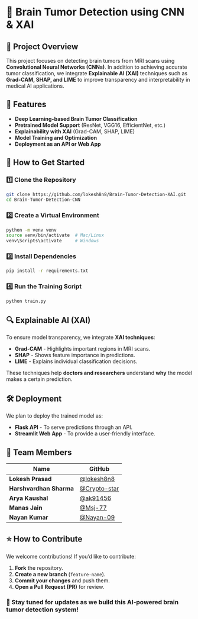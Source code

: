 # 🧠 Brain Tumor Detection using CNN & XAI

## 📌 Project Overview
This project focuses on detecting brain tumors from MRI scans using **Convolutional Neural Networks (CNNs)**. In addition to achieving accurate tumor classification, we integrate **Explainable AI (XAI)** techniques such as **Grad-CAM, SHAP, and LIME** to improve transparency and interpretability in medical AI applications.

## 🚀 Features
- **Deep Learning-based Brain Tumor Classification**  
- **Pretrained Model Support** (ResNet, VGG16, EfficientNet, etc.)  
- **Explainability with XAI** (Grad-CAM, SHAP, LIME)  
- **Model Training and Optimization**  
- **Deployment as an API or Web App**  

## 📂 How to Get Started
### **1️⃣ Clone the Repository**
```sh
git clone https://github.com/lokesh8n8/Brain-Tumor-Detection-XAI.git
cd Brain-Tumor-Detection-CNN
```

### **2️⃣ Create a Virtual Environment**
```sh
python -m venv venv
source venv/bin/activate  # Mac/Linux
venv\Scripts\activate     # Windows
```

### **3️⃣ Install Dependencies**
```sh
pip install -r requirements.txt
```

### **4️⃣ Run the Training Script**
```sh
python train.py
```

## 🔍 Explainable AI (XAI)
To ensure model transparency, we integrate **XAI techniques**:
- **Grad-CAM** - Highlights important regions in MRI scans.
- **SHAP** - Shows feature importance in predictions.
- **LIME** - Explains individual classification decisions.

These techniques help **doctors and researchers** understand **why** the model makes a certain prediction.

## 🛠 Deployment
We plan to deploy the trained model as:
- **Flask API** - To serve predictions through an API.
- **Streamlit Web App** - To provide a user-friendly interface.

## 👥 Team Members
| Name | GitHub |
|------|--------|
| **Lokesh Prasad** | [@lokesh8n8](https://github.com/lokesh8n8) |
| **Harshvardhan Sharma** | [@Crypto-star](https://github.com/Crypto-star) |
| **Arya Kaushal** | [@ak91456](https://github.com/ak91456) |
| **Manas Jain** | [@Msj-77](https://github.com/Msj-77) |
| **Nayan Kumar** | [@Nayan-09](https://github.com/Nayan-09) |

## ⭐ How to Contribute
We welcome contributions! If you’d like to contribute:
1. **Fork** the repository.
2. **Create a new branch** (`feature-name`).
3. **Commit your changes** and push them.
4. **Open a Pull Request (PR)** for review.

### 🚀 Stay tuned for updates as we build this AI-powered brain tumor detection system!
